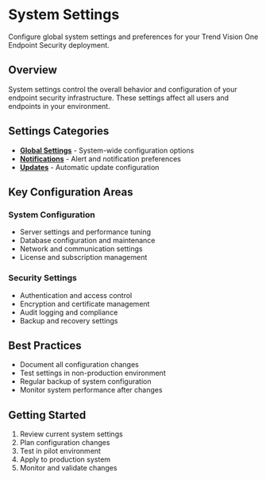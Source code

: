 # System Settings

Configure global system settings and preferences for your Trend Vision One Endpoint Security deployment.

## Overview

System settings control the overall behavior and configuration of your endpoint security infrastructure. These settings affect all users and endpoints in your environment.

## Settings Categories

- **[Global Settings](./global-settings)** - System-wide configuration options
- **[Notifications](./notifications)** - Alert and notification preferences  
- **[Updates](./updates)** - Automatic update configuration

## Key Configuration Areas

### System Configuration
- Server settings and performance tuning
- Database configuration and maintenance
- Network and communication settings
- License and subscription management

### Security Settings
- Authentication and access control
- Encryption and certificate management
- Audit logging and compliance
- Backup and recovery settings

## Best Practices

- Document all configuration changes
- Test settings in non-production environment
- Regular backup of system configuration
- Monitor system performance after changes

## Getting Started

1. Review current system settings
2. Plan configuration changes
3. Test in pilot environment
4. Apply to production system
5. Monitor and validate changes